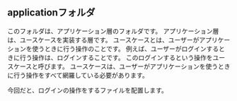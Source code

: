 ## applicationフォルダ
このフォルダは、アプリケーション層のフォルダです。
アプリケーション層は、ユースケースを実装する層です。
ユースケースとは、ユーザーがアプリケーションを使うときに行う操作のことです。
例えば、ユーザーがログインするときに行う操作は、ログインすることです。
このログインするという操作をユースケースと呼びます。
ユースケースは、ユーザーがアプリケーションを使うときに行う操作をすべて網羅している必要があります。

今回だと、ログインの操作をするファイルを配置します。